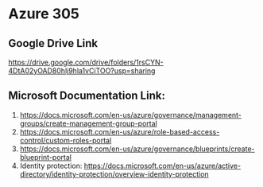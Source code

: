 # Azure 305

## Google Drive Link
https://drive.google.com/drive/folders/1rsCYN-4DtA02yOAD80hlj9hla1vCiTOO?usp=sharing

## Microsoft Documentation Link:
1. https://docs.microsoft.com/en-us/azure/governance/management-groups/create-management-group-portal
2. https://docs.microsoft.com/en-us/azure/role-based-access-control/custom-roles-portal
3. https://docs.microsoft.com/en-us/azure/governance/blueprints/create-blueprint-portal
4. Identity protection: https://docs.microsoft.com/en-us/azure/active-directory/identity-protection/overview-identity-protection
